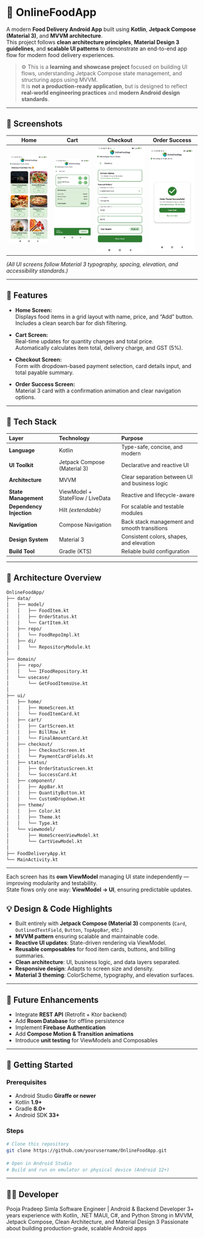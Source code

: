 # 🍔 OnlineFoodApp

A modern **Food Delivery Android App** built using **Kotlin**, **Jetpack Compose (Material 3)**, and **MVVM architecture**.  
This project follows **clean architecture principles**, **Material Design 3 guidelines**, and **scalable UI patterns** to demonstrate an end-to-end app flow for modern food delivery experiences.

> ⚙️ This is a **learning and showcase project** focused on building UI flows, understanding Jetpack Compose state management, and structuring apps using MVVM.  
> It is **not a production-ready application**, but is designed to reflect **real-world engineering practices** and **modern Android design standards**.

---

## 📱 Screenshots

| Home | Cart | Checkout | Order Success |
|:----:|:----:|:---------:|:--------------:|
| ![Home](appscreens/HomeScreen.png) | ![Cart](appscreens/CartScreen.png) | ![Checkout](appscreens/CheckoutScreen.png) | ![Success](appscreens/StatusScreen.png) |

*(All UI screens follow Material 3 typography, spacing, elevation, and accessibility standards.)*

---

## 🎯 Features

- **Home Screen:**  
  Displays food items in a grid layout with name, price, and “Add” button.  
  Includes a clean search bar for dish filtering.

- **Cart Screen:**  
  Real-time updates for quantity changes and total price.  
  Automatically calculates item total, delivery charge, and GST (5%).

- **Checkout Screen:**  
  Form with dropdown-based payment selection, card details input, and total payable summary.

- **Order Success Screen:**  
  Material 3 card with a confirmation animation and clear navigation options.

---

## 🧩 Tech Stack

| Layer | Technology | Purpose |
|:------|:------------|:--------|
| **Language** | Kotlin | Type-safe, concise, and modern |
| **UI Toolkit** | Jetpack Compose (Material 3) | Declarative and reactive UI |
| **Architecture** | MVVM | Clear separation between UI and business logic |
| **State Management** | ViewModel + StateFlow / LiveData | Reactive and lifecycle-aware |
| **Dependency Injection** | Hilt *(extendable)* | For scalable and testable modules |
| **Navigation** | Compose Navigation | Back stack management and smooth transitions |
| **Design System** | Material 3 | Consistent colors, shapes, and elevation |
| **Build Tool** | Gradle (KTS) | Reliable build configuration |

---

## 🧠 Architecture Overview

```text
OnlineFoodApp/
├── data/
│   ├── model/
│   │   ├── FoodItem.kt
│   │   ├── OrderStatus.kt
│   │   └── CartItem.kt
│   ├── repo/
│   │   └── FoodRepoImpl.kt
│   ├── di/
│   │   └── RepositoryModule.kt
│
├── domain/
│   ├── repo/
│   │   └── IFoodRepository.kt
│   └── usecase/
│       └── GetFoodItemsUse.kt
│
├── ui/
│   ├── home/
│   │   ├── HomeScreen.kt
│   │   └── FoodItemCard.kt
│   ├── cart/
│   │   ├── CartScreen.kt
│   │   ├── BillRow.kt
│   │   └── FinalAmountCard.kt
│   ├── checkout/
│   │   ├── CheckoutScreen.kt
│   │   └── PaymentCardFields.kt
│   ├── status/
│   │   ├── OrderStatusScreen.kt
│   │   └── SuccessCard.kt
│   ├── component/
│   │   ├── AppBar.kt
│   │   ├── QuantityButton.kt
│   │   └── CustomDropdown.kt
│   ├── theme/
│   │   ├── Color.kt
│   │   ├── Theme.kt
│   │   └── Type.kt
│   └── viewmodel/
│       ├── HomeScreenViewModel.kt
│       └── CartViewModel.kt
│
├── FoodDeliveryApp.kt
└── MainActivity.kt

```
---

Each screen has its **own ViewModel** managing UI state independently — improving modularity and testability.  
State flows only one way: **ViewModel → UI**, ensuring predictable updates.


## 💡 Design & Code Highlights

- Built entirely with **Jetpack Compose (Material 3)** components (`Card`, `OutlinedTextField`, `Button`, `TopAppBar`, etc.)
- **MVVM pattern** ensuring scalable and maintainable code.
- **Reactive UI updates**: State-driven rendering via ViewModel.
- **Reusable composables** for food item cards, buttons, and billing summaries.
- **Clean architecture**: UI, business logic, and data layers separated.
- **Responsive design**: Adapts to screen size and density.
- **Material 3 theming**: ColorScheme, typography, and elevation surfaces.

---

## 🧪 Future Enhancements

- Integrate **REST API** (Retrofit + Ktor backend)
- Add **Room Database** for offline persistence
- Implement **Firebase Authentication**
- Add **Compose Motion & Transition animations**
- Introduce **unit testing** for ViewModels and Composables

---

## 🚀 Getting Started

### Prerequisites
- Android Studio **Giraffe or newer**
- Kotlin **1.9+**
- Gradle **8.0+**
- Android SDK **33+**

### Steps

```bash
# Clone this repository
git clone https://github.com/yourusername/OnlineFoodApp.git

# Open in Android Studio
# Build and run on emulator or physical device (Android 12+)
```

---

## 👩‍💻 Developer

Pooja Pradeep Simla
Software Engineer | Android & Backend Developer
3+ years experience with Kotlin, .NET MAUI, C#, and Python
Strong in MVVM, Jetpack Compose, Clean Architecture, and Material Design 3
Passionate about building production-grade, scalable Android apps

